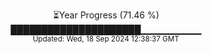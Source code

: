 <p align="center">
⏳Year Progress (71.46 %) <br>
█████████████████████▁▁▁▁▁▁▁▁▁ <br>
<sub>Updated: Wed, 18 Sep 2024 12:38:37 GMT</sub>
</p>

